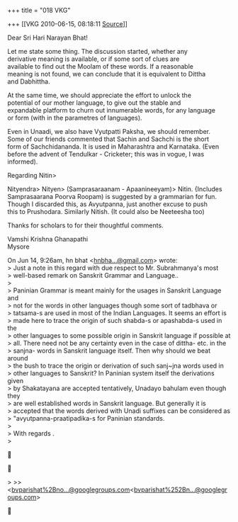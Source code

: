 +++
title = "018 VKG"

+++
[[VKG	2010-06-15, 08:18:11 [Source](https://groups.google.com/g/bvparishat/c/E5gFS_fyngI)]]



Dear Sri Hari Narayan Bhat!

Let me state some thing. The discussion started, whether any  
derivative meaning is available, or if some sort of clues are  
available to find out the Moolam of these words. If a reasonable  
meaning is not found, we can conclude that it is equivalent to Dittha  
and Dabhittha.

At the same time, we should appreciate the effort to unlock the  
potential of our mother language, to give out the stable and  
expandable platform to churn out innumerable words, for any language  
or form (with in the parametres of languages).

  
Even in Unaadi, we also have Vyutpatti Paksha, we should remember.  
Some of our friends commented that Sachin and Sachchi is the short  
form of Sachchidananda. It is used in Maharashtra and Karnataka. (Even  
before the advent of Tendulkar - Cricketer; this was in vogue, I was  
informed).

Regarding Nitin>

Nityendra> Nityen> (Samprasaraanam - Apaanineeyam)> Nitin. {Includes  
Samprasaarana Poorva Roopam) is suggested by a grammarian for fun.  
Though I discarded this, as Avyutpanna, just another excuse to push  
this to Prushodara. Similarly Nitish. (It could also be Neeteesha too)

  
Thanks for scholars to for their thoughtful comments.

Vamshi Krishna Ghanapathi  
Mysore

  
On Jun 14, 9:26am, hn bhat \<[hnbha...@gmail.com]()\> wrote:  
\> Just a note in this regard with due respect to Mr. Subrahmanya's most  
\> well-based remark on Sanskrit Grammar and Language..  
\>  
\> Paninian Grammar is meant mainly for the usages in Sanskrit Language and  
\> not for the words in other languages though some sort of tadbhava or  
\> tatsama-s are used in most of the Indian Languages. It seems an effort is  
\> made here to trace the origin of such shabda-s or apashabda-s used in the  
\> other languages to some possible origin in Sanskrit language if possible at  
\> all. There need not be any certainty even in the case of dittha- etc. in the  
\> sanjna- words in Sanskrit language itself. Then why should we beat around  
\> the bush to trace the origin or derivation of such sanj\~jna words used in  
\> other languages to Sanskrit? In Paninian system itself the derivations given  
\> by Shakatayana are accepted tentatively, Unadayo bahulam even though they  
\> are well established words in Sanskrit language. But generally it is  
\> accepted that the words derived with Unadi suffixes can be considered as  
\> "avyutpanna-praatipadika-s for Paninian standards.  
\>  
\> With regards .  
\>  





\> \>\> \<[bvparishat%2Bno...@googlegroups.com]()\<[bvparishat%252Bn...@googlegroups.com]()\>



